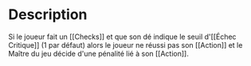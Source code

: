 # Description
Si le joueur fait un [[Checks]] et que son dé indique le seuil d'[[Échec Critique]] (1 par défaut) alors le joueur ne réussi pas son [[Action]] et le Maître du jeu décide d'une pénalité lié à son [[Action]].